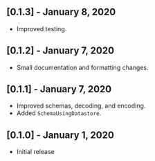 ## [0.1.3] - January 8, 2020

* Improved testing.

## [0.1.2] - January 7, 2020

* Small documentation and formatting changes.

## [0.1.1] - January 7, 2020

* Improved schemas, decoding, and encoding.
* Added `SchemaUsingDatastore`.

## [0.1.0] - January 1, 2020

* Initial release
